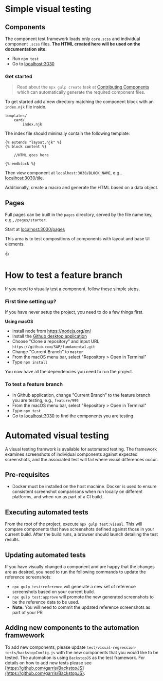 # Simple visual testing

## Components
The component test framework loads only `core.scss` and individual component `.scss` files. **The HTML created here will be used on the documentation site.**

- Run `npm test`
- Go to [localhost:3030](http://localhost:3030)

### Get started
> Read about the `npx gulp create` task at [Contributing Components](https://github.com/SAP/fundamental/tree/master/ops#contributing-components) which can automatically generate the required component files.

To get started add a new directory matching the component block with an `index.njk` file inside.

```
templates/
    card/
        index.njk
```

The index file should minimally contain the following template:

```
{% extends "layout.njk" %}
{% block content %}

    //HTML goes here

{% endblock %}
```

Then view component at `localhost:3030/BLOCK_NAME`, e.g., [localhost:3030/tile](http://localhost:3030/tile).

Additionally, create a macro and generate the HTML based on a data object.

## Pages

Full pages can be built in the `pages` directory, served by the file name key, e.g., `/pages/starter`.

Start at [localhost:3030/pages](http://localhost:3030/pages)

This area is to test compositions of components with layout and base UI elements.

👍

# How to test a feature branch
If you need to visually test a component, follow these simple steps.

### First time setting up?
If you have never setup the project, you need to do a few things first.

**Using macOS**
- Install node from https://nodejs.org/en/
- Install the [Github desktop application](https://desktop.github.com)
- Choose "Clone a repository" and input URL `https://github.com/SAP/fundamental.git`
- Change "Current Branch" to `master`
- From the macOS menu bar, select "Repository > Open in Terminal"
- Type `npm install`

You now have all the dependencies you need to run the project.

### To test a feature branch
- In Github application, change "Current Branch" to the feature branch you are testing, e.g., `feature/999`
- From the macOS menu bar, select "Repository > Open in Terminal"
- Type `npm test`
- Go to [localhost:3030](http://localhost:3030) to find the components you are testing


# Automated visual testing

A visual testing framwork is available for automated testing.  The framework examines screenshots of individual components against expected screenshots, and the associated test will fail where visual differences occur.

## Pre-requisites

- Docker must be installed on the host machine.  Docker is used to ensure consistent screenshot comparisons when run locally on different platforms, and when run as part of a CI build.

## Executing automated tests

From the root of the project, execute `npx gulp test:visual`.  This will compare components that have screenshots defined against those in your current build.  After the build runs, a browser should launch detailing the test results.

## Updating automated tests

If you have visually changed a component and are happy that the changes are as desired, you need to run the following commands to update the reference screenshots:

- `npx gulp test:reference` will generate a new set of reference screenshots based on your current build.
- `npx gulp test:approve` will promote the new generated screenshots to be the reference data to be used.
- **Note:** You will need to commit the updated reference screenshots as part of your PR

## Adding new components to the automation framwework

To add new components, please update `test/visual-regression-tests/backstopConfig.js` with the new components that you would like to be tested.  The automation is using `BackstopJS` as the test framework.  For details on how to add new tests please see [https://github.com/garris/BackstopJS](https://github.com/garris/BackstopJS).

